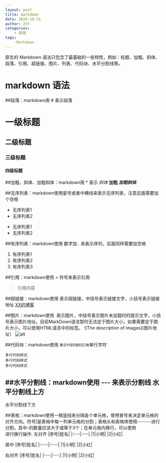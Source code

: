 ```yaml
---
layout: post
title: markdown
data: 2020-10-31
author: ZSY
categories:
    - 前端
tags:
    -Markdown
---
```

原生的 Markdown 语法只包含了最基础的一些特性，例如：标题、加粗、斜体、段落、引用、超链接、图片、列表、代码块、水平分割线等。

# markdown 语法
##段落：markdown用 # 表示段落
 # 一级标题
 ## 二级标题
 ### 三级标题
 #### 四级标题

##加粗、斜体、加粗斜体：markdown用 * 表示
 *斜体*
 **加粗**
 ***加粗斜体***

##无序列表：markdown使用星号或者中横线来表示无序列表，注意后面需要加个空格
 * 无序列表1
 * 无序列表2
 - 无序列表1
 - 无序列表2

##有序列表：markdown使用 数字加 . 来表示序列，后面同样需要加空格
 1. 有序列表1
 2. 有序列表2
 3. 有序列表3

##引用：markdown使用 > 符号来表示引用
 >引用内容

##超链接：markdown使用 []() 表示超链接，中括号表示链接文字，小括号表示链接地址
[XX的博客](http://www.XX.me)

##图片：markdown使用 ![]() 表示图片，中括号表示图片未加载时的提示文字，小括号表示图片地址。目前MarkDown语法暂时无法定于图片大小，如果需要定于图片大小，可以使用HTML语言中的<img>标签。
![The description of images](图片地址）
<img scr="" width="" height="" alt="alt"/>

##代码块：markdown使用 ` 表示代码块的引用
`单行字符`
```
多行代码样式
多行代码样式
多行代码样式
```

##水平分割线：markdown使用 --- 来表示分割线
 水平分割线上方
 ---
 水平分割线下方

##表格：markdown使用一根竖线来分隔各个单元格，使用冒号来决定单元格的对齐方向。符号|是表格中每一列单元格的分割；表格头和表格体使用-------进行分割，其中-的数量应该大于或等于3个；在单元格内换行，可以使用<br/>进行换行操作.
左对齐
|序号|姓名|
|:---|:---|
|1|小明|
|2|小红|

居中
|序号|姓名|
|:---:|:---:|
|1|小明|
|2|小红|

右对齐
|序号|姓名|
|---:|---:|
|1|小明|
|2|小红|






